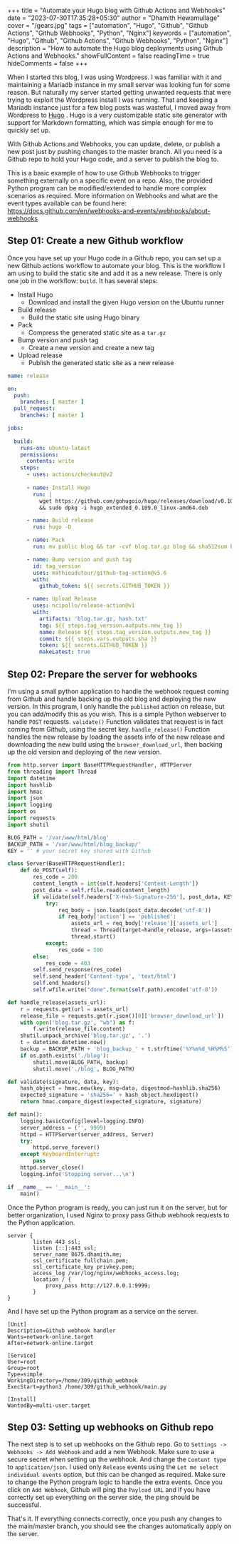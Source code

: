 +++
title = "Automate your Hugo blog with Github Actions and Webhooks"
date = "2023-07-30T17:35:28+05:30"
author = "Dhamith Hewamullage"
cover = "/gears.jpg"
tags = ["automation", "Hugo", "Github", "Github Actions", "Github Webhooks", "Python", "Nginx"]
keywords = ["automation", "Hugo", "Github", "Github Actions", "Github Webhooks", "Python", "Nginx"]
description = "How to automate the Hugo blog deployments using Github Actions and Webhooks."
showFullContent = false
readingTime = true
hideComments = false
+++

When I started this blog, I was using Wordpress. I was familiar with it and maintaining a Mariadb instance in my small server was looking fun for some reason. But naturally my server started getting unwanted requests that were trying to exploit the Wordpress install I was running. That and keeping a Mariadb instance just for a few blog posts was wasteful, I moved away from Wordpress to [Hugo](https://gohugo.io/) . Hugo is a very customizable static site generator with support for Markdown formatting, which was simple enough for me to quickly set up. 

With Github Actions and Webhooks, you can update, delete, or publish a new post just by pushing changes to the master branch. All you need is a Github repo to hold your Hugo code, and a server to publish the blog to. 

This is a basic example of how to use Github Webhooks to trigger something externally on a specific event on a repo. Also, the provided Python program can be modified/extended to handle more complex scenarios as required. More information on Webhooks and what are the event types available can be found here: https://docs.github.com/en/webhooks-and-events/webhooks/about-webhooks 

## Step 01: Create a new Github workflow

Once you have set up your Hugo code in a Github repo, you can set up a new Github actions workflow to automate your blog. This is the workflow I am using to build the static site and add it as a new release. There is only one job in the workflow: `build`. It has several steps:

- Install Hugo 
	- Download and install the given Hugo version on the Ubuntu runner
- Build release 
	- Build the static site using Hugo binary
- Pack 
	- Compress the generated static site as a `tar.gz`
- Bump version and push tag 
	- Create a new version and create a new tag
- Upload release
	- Publish the generated static site as a new release

```yml
name: release

on:
  push:
    branches: [ master ]
  pull_request:
    branches: [ master ]

jobs:
  
  build:
    runs-on: ubuntu-latest
    permissions:
      contents: write
    steps:
      - uses: actions/checkout@v2
      
      - name: Install Hugo
        run: | 
          wget https://github.com/gohugoio/hugo/releases/download/v0.109.0/hugo_extended_0.109.0_linux-amd64.deb \
          && sudo dpkg -i hugo_extended_0.109.0_linux-amd64.deb 

      - name: Build release
        run: hugo -D 

      - name: Pack
        run: mv public blog && tar -cvf blog.tar.gz blog && sha512sum blog.tar.gz | cut  -f1 -d ' ' | tr -d "\n\r" > hash.txt 

      - name: Bump version and push tag
        id: tag_version
        uses: mathieudutour/github-tag-action@v5.6
        with:
          github_token: ${{ secrets.GITHUB_TOKEN }} 

      - name: Upload Release
        uses: ncipollo/release-action@v1
        with:
          artifacts: 'blog.tar.gz, hash.txt'
          tag: ${{ steps.tag_version.outputs.new_tag }}
          name: Release ${{ steps.tag_version.outputs.new_tag }}
          commit: ${{ steps.vars.outputs.sha }}
          token: ${{ secrets.GITHUB_TOKEN }} 
          makeLatest: true
```


## Step 02: Prepare the server for webhooks

I'm using a small python application to handle the webhook request coming from Github and handle backing up the old blog and deploying the new version. In this program, I only handle the `published` action on release, but you can add/modify this as you wish. This is a simple Python webserver to handle `POST` requests. `validate()` Function validates that request is in fact coming from Github, using the secret key. `handle_release()` Function handles the new release by loading the assets info of the new release and downloading the new build using the `browser_download_url`, then backing up the old version and deploying of the new version.

```python
from http.server import BaseHTTPRequestHandler, HTTPServer
from threading import Thread
import datetime
import hashlib
import hmac
import json
import logging
import os
import requests
import shutil

BLOG_PATH = '/var/www/html/blog'
BACKUP_PATH = '/var/www/html/blog_backup/'
KEY = '' # your secret key shared with Github

class Server(BaseHTTPRequestHandler):
    def do_POST(self):
        res_code = 200
        content_length = int(self.headers['Content-Length'])
        post_data = self.rfile.read(content_length)
        if validate(self.headers['X-Hub-Signature-256'], post_data, KEY.encode('utf-8')):
            try:
                req_body = json.loads(post_data.decode('utf-8'))
                if req_body['action'] == 'published':
                    assets_url = req_body['release']['assets_url']
                    thread = Thread(target=handle_release, args=(assets_url,))
                    thread.start()
            except:
                res_code = 500
        else:
            res_code = 403
        self.send_response(res_code)
        self.send_header('Content-type', 'text/html')
        self.end_headers()
        self.wfile.write("done".format(self.path).encode('utf-8'))

def handle_release(assets_url):
    r = requests.get(url = assets_url)
    release_file = requests.get(r.json()[0]['browser_download_url'])
    with open('blog.tar.gz', "wb") as f:
        f.write(release_file.content)
    shutil.unpack_archive('blog.tar.gz', '.')
    t = datetime.datetime.now()
    backup = BACKUP_PATH + 'blog_backup_' + t.strftime('%Y%m%d_%H%M%S')
    if os.path.exists('./blog'):
        shutil.move(BLOG_PATH, backup)
        shutil.move('./blog', BLOG_PATH)

def validate(signature, data, key):
    hash_object = hmac.new(key, msg=data, digestmod=hashlib.sha256)
    expected_signature = 'sha256=' + hash_object.hexdigest()
    return hmac.compare_digest(expected_signature, signature)

def main():
    logging.basicConfig(level=logging.INFO)
    server_address = ('', 9999)
    httpd = HTTPServer(server_address, Server)
    try:
        httpd.serve_forever()
    except KeyboardInterrupt:
        pass
    httpd.server_close()
    logging.info('Stopping server...\n')

if __name__ == '__main__':
    main()
```

Once the Python program is ready, you can just run it on the server, but for better organization, I used Nginx to proxy pass Github webhook requests to the Python application. 

```nginx
server {
        listen 443 ssl;
        listen [::]:443 ssl;
        server_name 8675.dhamith.me;
        ssl_certificate fullchain.pem;
        ssl_certificate_key privkey.pem;
        access_log /var/log/nginx/webhooks_access.log;
        location / {
            proxy_pass http://127.0.0.1:9999;
        }
}
```

And I have set up the Python program as a service on the server.

```
[Unit]
Description=Github webhook handler
Wants=network-online.target
After=network-online.target

[Service]
User=root
Group=root
Type=simple
WorkingDirectory=/home/309/github_webhook
ExecStart=python3 /home/309/github_webhook/main.py

[Install]
WantedBy=multi-user.target
```


## Step 03: Setting up webhooks on Github repo

The next step is to set up webhooks on the Github repo. Go to `Settings -> Webhooks -> Add Webhook` and add a new Webhook. Make sure to use a secure secret when setting up the webhook. And change the `Content type` to `application/json`. I used only `Release` events using the `Let me select individual events` option, but this can be changed as required. Make sure to change the Python program logic to handle the extra events. Once you click on `Add Webhook`, Github will ping the `Payload URL` and if you have correctly set up everything on the server side, the ping should be successful. 

That's it. If everything connects correctly, once you push any changes to the main/master branch, you should see the changes automatically apply on the server. 
